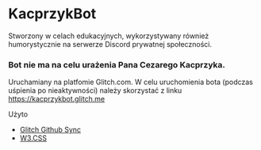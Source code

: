 # KacprzykBot

Stworzony w celach edukacyjnych, wykorzystywany również humorystycznie na serwerze Discord prywatnej społeczności.
### **Bot nie ma na celu urażenia Pana Cezarego Kacprzyka.**
Uruchamiany na platfomie Glitch.com.
W celu uruchomienia bota (podczas uśpienia po nieaktywności) należy skorzystać z linku
https://kacprzykbot.glitch.me

Użyto 
- [Glitch Github Sync](https://github.com/nmcardoso/glitch-github-sync)
- [W3.CSS](https://www.w3schools.com/w3css/default.asp)
